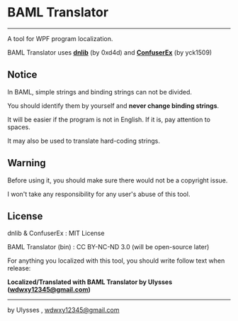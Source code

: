 
# BAML Translator
---
A tool for WPF program localization.

BAML Translator uses [**dnlib**](https://github.com/0xd4d/dnlib) (by 0xd4d) and [**ConfuserEx**](https://github.com/yck1509/ConfuserEx) (by yck1509)

## Notice

In BAML, simple strings and binding strings can not be divided.

You should identify them by yourself and **never change binding strings**.

It will be easier if the program is not in English. If it is, pay attention to spaces.

It may also be used to translate hard-coding strings.

## Warning

Before using it, you should make sure there would not be a copyright issue.

I won't take any responsibility for any user's abuse of this tool.

## License

dnlib & ConfuserEx : MIT License

BAML Translator (bin) : CC BY-NC-ND 3.0 (will be open-source later)

For anything you localized with this tool, you should write follow text when release:

**Localized/Translated with BAML Translator by Ulysses (wdwxy12345@gmail.com)**

---
by Ulysses , wdwxy12345@gmail.com
